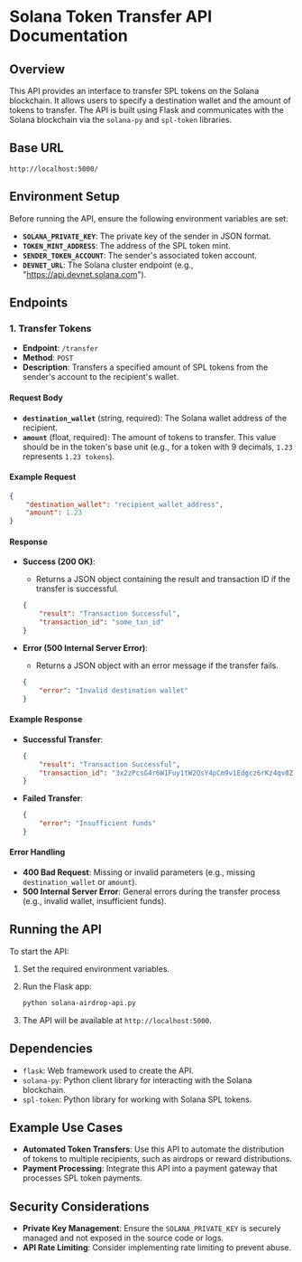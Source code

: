
# Solana Token Transfer API Documentation

## Overview

This API provides an interface to transfer SPL tokens on the Solana blockchain. It allows users to specify a destination wallet and the amount of tokens to transfer. The API is built using Flask and communicates with the Solana blockchain via the `solana-py` and `spl-token` libraries.

## Base URL

```
http://localhost:5000/
```

## Environment Setup

Before running the API, ensure the following environment variables are set:

- **`SOLANA_PRIVATE_KEY`**: The private key of the sender in JSON format.
- **`TOKEN_MINT_ADDRESS`**: The address of the SPL token mint.
- **`SENDER_TOKEN_ACCOUNT`**: The sender's associated token account.
- **`DEVNET_URL`**: The Solana cluster endpoint (e.g., "https://api.devnet.solana.com").

## Endpoints

### 1. Transfer Tokens

- **Endpoint**: `/transfer`
- **Method**: `POST`
- **Description**: Transfers a specified amount of SPL tokens from the sender's account to the recipient's wallet.

#### Request Body

- **`destination_wallet`** (string, required): The Solana wallet address of the recipient.
- **`amount`** (float, required): The amount of tokens to transfer. This value should be in the token's base unit (e.g., for a token with 9 decimals, `1.23` represents `1.23 tokens`).

#### Example Request

```json
{
    "destination_wallet": "recipient_wallet_address",
    "amount": 1.23
}
```

#### Response

- **Success (200 OK)**:
  - Returns a JSON object containing the result and transaction ID if the transfer is successful.

  ```json
  {
      "result": "Transaction Successful",
      "transaction_id": "some_txn_id"
  }
  ```

- **Error (500 Internal Server Error)**:
  - Returns a JSON object with an error message if the transfer fails.

  ```json
  {
      "error": "Invalid destination wallet"
  }
  ```

#### Example Response

- **Successful Transfer**:
  ```json
  {
      "result": "Transaction Successful",
      "transaction_id": "3x2zPcsG4r6W1Fuy1tW2QsY4pCm9v1Edgcz6rKz4qv8Z"
  }
  ```

- **Failed Transfer**:
  ```json
  {
      "error": "Insufficient funds"
  }
  ```

#### Error Handling

- **400 Bad Request**: Missing or invalid parameters (e.g., missing `destination_wallet` or `amount`).
- **500 Internal Server Error**: General errors during the transfer process (e.g., invalid wallet, insufficient funds).

## Running the API

To start the API:

1. Set the required environment variables.
2. Run the Flask app:

   ```bash
   python solana-airdrop-api.py
   ```

3. The API will be available at `http://localhost:5000`.

## Dependencies

- `flask`: Web framework used to create the API.
- `solana-py`: Python client library for interacting with the Solana blockchain.
- `spl-token`: Python library for working with Solana SPL tokens.

## Example Use Cases

- **Automated Token Transfers**: Use this API to automate the distribution of tokens to multiple recipients, such as airdrops or reward distributions.
- **Payment Processing**: Integrate this API into a payment gateway that processes SPL token payments.

## Security Considerations

- **Private Key Management**: Ensure the `SOLANA_PRIVATE_KEY` is securely managed and not exposed in the source code or logs.
- **API Rate Limiting**: Consider implementing rate limiting to prevent abuse.

